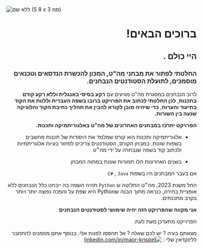 


![ללא שם (8 5 x 3 סמ)](https://github.com/maorkris/Mahat_tests/assets/142143890/0ce4e7b2-1a31-4d36-858b-64840103d7e7)
<div dir="rtl">



# ברוכים הבאים! 

## היי כולם   .

### **החלטתי לפתור את מבחני מה"ט**, המכון להכשרת הנדסאים וטכנאים מוסמכים, **לתועלת הסטודנטים הנבחנים.**




לרוב הנבחנים במסגרת מה"ט מגיעים עם **רקע בסיסי באנגלית וללא רקע קודם בתכנות**, **לכן החלטתי לכתוב את הפרויקט ברובו בשפה העברית וללוות את הקוד בתיעוד והערות**, **כדי שיהיה מובן לקורא להבין את תהליך כתיבת הקוד והלוגיקה שנעה בין השורות.**

**הפרויקט יתרכז במבחנים האחרונים של מה"ט באלגוריתמיקה ותכנות.**


* אלגוריתמיקה ותכנות הוא קורס שמלמד את היסודות של תכנות מחשבים בשפות שונות. במבחן הקורס, הסטודנטים צריכים לפתור בעיות אלגוריתמיות ולכתוב קוד בשפה שנבחרה על ידי מה״ט 

*  בשנים האחרונות חלו תמורות שונות במתוה המבחן 

אם בעבר המבחנים היו בשפות 
`C#` , `Java` 

החל משנת 2023, מה״ט החליטה
ש
`Python`  תהיה השפה בה ייבחנו כלל הנבחנים ללא אופציית בחירה, כנראה מתוך הבנה שPython היא שפת על והפכה נפוצה יותר ויותר בקרב מתכנתים. 


**אני מקווה שהפרויקט הזה יהיה שימושי לסטודנטים הנבחנים**

הפרוייקט מתעדכן מעת לעת. 

מצאתם בעיה ?
יש לכם שאלה ? 
אל תהססו לפנות אלי.
בנוסף אתם מוזמנים להתחבר ללינקדאין שלי : [![linkedin.com/in/maor-krispel](https://img.shields.io/badge/LinkedIn-%230077B5.svg?style=for-the-badge&logo=linkedin)](https://www.linkedin.com/in/) 

</div>